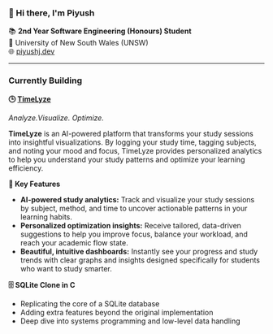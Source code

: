 ### 👋 Hi there, I'm Piyush

📚 **2nd Year Software Engineering (Honours) Student**  
📍 University of New South Wales (UNSW)  
🌐 [piyushj.dev](https://piyushj.dev)

---

### Currently Building

**🕒  [TimeLyze](https://timelyze.app)**

*Analyze.Visualize. Optimize.*

**TimeLyze** is an AI-powered platform that transforms your study sessions into insightful visualizations. By logging your study time, tagging subjects, and noting your mood and focus, TimeLyze provides personalized analytics to help you understand your study patterns and optimize your learning efficiency.

**🎯 Key Features**
- **AI-powered study analytics:** Track and visualize your study sessions by subject, method, and time to uncover actionable patterns in your learning habits.
- **Personalized optimization insights:** Receive tailored, data-driven suggestions to help you improve focus, balance your workload, and reach your academic flow state.
- **Beautiful, intuitive dashboards:** Instantly see your progress and study trends with clear graphs and insights designed specifically for students who want to study smarter.

**🗄️ SQLite Clone in C**  
- Replicating the core of a SQLite database  
- Adding extra features beyond the original implementation  
- Deep dive into systems programming and low-level data handling
